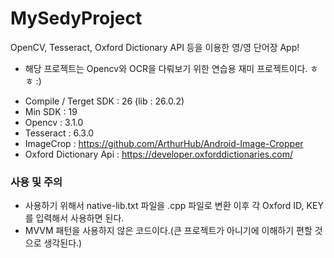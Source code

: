 # MySedyProject
OpenCV, Tesseract, Oxford Dictionary API 등을 이용한 영/영 단어장 App!
- 해당 프로젝트는 Opencv와 OCR을 다뤄보기 위한 연습용 재미 프로젝트이다. ㅎㅎ :)

* Compile / Terget SDK : 26 (lib : 26.0.2)
* Min SDK : 19
* Opencv : 3.1.0
* Tesseract : 6.3.0
* ImageCrop : https://github.com/ArthurHub/Android-Image-Cropper
* Oxford Dictionary Api : https://developer.oxforddictionaries.com/

### 사용 및 주의
- 사용하기 위해서 native-lib.txt 파일을 .cpp 파일로 변환 이후 각 Oxford ID, KEY를 입력해서 사용하면 된다.
- MVVM 패턴을 사용하지 않은 코드이다.(큰 프로젝트가 아니기에 이해하기 편할 것으로 생각된다.)

